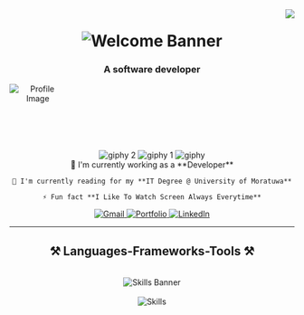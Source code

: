 <img align="right" src="https://visitor-badge.laobi.icu/badge?page_id=Ramosh99.Ramosh99">

<h1 align="center">
    <img src="https://github.com/user-attachments/assets/d7f63555-00d5-4ba8-b962-355a0a738482" alt="Welcome Banner">
</h1>

<h3 align="center">A software developer</h3>

<div align="center" style="width:100px; height:100px">
    <img src="https://github.com/Ramosh99/Ramosh99/assets/108927477/076dc152-c344-4342-b53f-1b75edd11b09" alt="Profile Image">
</div>

<br/>

<div align="center">
    <img src="https://github.com/user-attachments/assets/4c68384f-c7ec-4d77-8971-d3472b00eef7" alt="giphy 2">
    <img src="https://github.com/user-attachments/assets/0fde5b1b-ca4b-4418-b03a-139dfca7d927" alt="giphy 1">
    <img src="https://github.com/user-attachments/assets/2d10fd41-dc2f-4b9f-a46c-dcc0a74af618" alt="giphy">
</div>

<div align="center">
    🔭 I'm currently working as a **Developer**
 
    🌱 I'm currently reading for my **IT Degree @ University of Moratuwa**

    ⚡ Fun fact **I Like To Watch Screen Always Everytime**
</div>
 
<div align="center">
    <a href="mailto:brocom727@gmail.com">
        <img src="https://img.shields.io/badge/Gmail-333333?style=for-the-badge&logo=gmail&logoColor=red" alt="Gmail">
    </a>
    <a href="https://yasiruramosh.vercel.app/">
        <img src="https://img.shields.io/badge/portfolio-8A2BE2?style=for-the-badge&logo=google-chrome&logoColor=white" alt="Portfolio">
    </a>
    <a href="https://linkedin.com/in/yasiru-ramosh-577377240" target="_blank">
        <img src="https://img.shields.io/badge/LinkedIn-0077B5?style=for-the-badge&logo=linkedin&logoColor=white" alt="LinkedIn">
    </a>
</div>

<hr/>
 
<h2 align="center">⚒️ Languages-Frameworks-Tools ⚒️</h2>
<br/>

<div align="center">
    <img src="https://github.com/Ramosh99/Ramosh99/assets/108927477/a059bf77-2f0b-421c-9b49-5cac383526ef" alt="Skills Banner">
</div>
<br/>
<div align="center">
    <img src="https://skillicons.dev/icons?i=react,bootstrap,materialui,ps,html,css,vscode,github,figma,tailwind,git,js,blender,cs,flask,django,python,javascript,c,java,nextjs,mysql,dotnet,postman,powershell,visualstudio,vite" alt="Skills">
</div>
